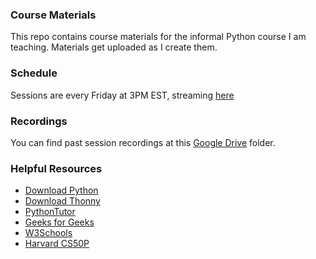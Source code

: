 ### Course Materials
This repo contains course materials for the informal Python course
I am teaching. Materials get uploaded as I create them. 

### Schedule
Sessions are every Friday at 3PM EST, streaming
[here](https://twitch.tv/illithkul)

### Recordings
You can find past session recordings at this
[Google Drive](https://drive.google.com/drive/folders/1upL0DagGmLTVFfQ_YUvXY5e8brSEzn47?usp=sharing)
folder.

### Helpful Resources
* [Download Python](https://www.python.org/downloads/)
* [Download Thonny](https://thonny.org/)
* [PythonTutor](https://pythontutor.com/)
* [Geeks for Geeks](https://www.geeksforgeeks.org/python-programming-language/?ref=ghm)
* [W3Schools](https://www.w3schools.com/python/default.asp)
* [Harvard CS50P](https://cs50.harvard.edu/python)
